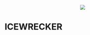 <p align='center'> <img src='https://raw.githubusercontent.com/sfarina12/IceWrecker/main/Assets/Texture/github/Icewrecker_logo.png'> </p>
<h1>ICEWRECKER</h1>
